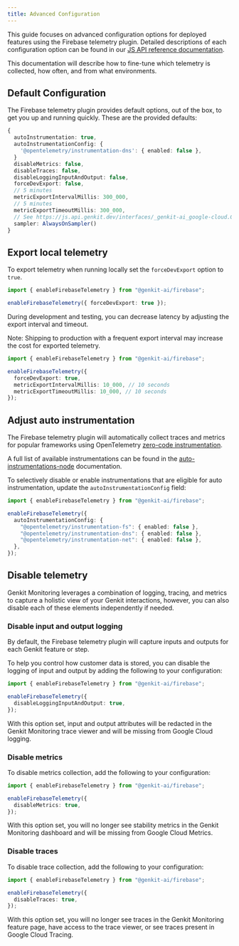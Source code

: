 ```yaml
---
title: Advanced Configuration
---
```


This guide focuses on advanced configuration options for deployed features using
the Firebase telemetry plugin. Detailed descriptions of each configuration
option can be found in our
[JS API reference documentation](https://js.api.genkit.dev/interfaces/_genkit-ai_google-cloud.GcpTelemetryConfigOptions.html).

This documentation will describe how to fine-tune which telemetry is collected,
how often, and from what environments.

## Default Configuration

The Firebase telemetry plugin provides default options, out of the box, to get
you up and running quickly. These are the provided defaults:

```typescript
{
  autoInstrumentation: true,
  autoInstrumentationConfig: {
    '@opentelemetry/instrumentation-dns': { enabled: false },
  }
  disableMetrics: false,
  disableTraces: false,
  disableLoggingInputAndOutput: false,
  forceDevExport: false,
  // 5 minutes
  metricExportIntervalMillis: 300_000,
  // 5 minutes
  metricExportTimeoutMillis: 300_000,
  // See https://js.api.genkit.dev/interfaces/_genkit-ai_google-cloud.GcpTelemetryConfigOptions.html#sampler
  sampler: AlwaysOnSampler()
}
```

## Export local telemetry

To export telemetry when running locally set the `forceDevExport` option to
`true`.

```typescript
import { enableFirebaseTelemetry } from "@genkit-ai/firebase";

enableFirebaseTelemetry({ forceDevExport: true });
```

During development and testing, you can decrease latency by adjusting the export
interval and timeout.

Note: Shipping to production with a frequent export interval may
increase the cost for exported telemetry.

```typescript
import { enableFirebaseTelemetry } from "@genkit-ai/firebase";

enableFirebaseTelemetry({
  forceDevExport: true,
  metricExportIntervalMillis: 10_000, // 10 seconds
  metricExportTimeoutMillis: 10_000, // 10 seconds
});
```

## Adjust auto instrumentation

The Firebase telemetry plugin will automatically collect traces and metrics for
popular frameworks using OpenTelemetry [zero-code instrumentation](https://opentelemetry.io/docs/zero-code/js/).

A full list of available instrumentations can be found in the
[auto-instrumentations-node](https://github.com/open-telemetry/opentelemetry-js-contrib/blob/main/metapackages/auto-instrumentations-node/README.md#supported-instrumentations)
documentation.

To selectively disable or enable instrumentations that are eligible for auto
instrumentation, update the `autoInstrumentationConfig` field:

```typescript
import { enableFirebaseTelemetry } from "@genkit-ai/firebase";

enableFirebaseTelemetry({
  autoInstrumentationConfig: {
    "@opentelemetry/instrumentation-fs": { enabled: false },
    "@opentelemetry/instrumentation-dns": { enabled: false },
    "@opentelemetry/instrumentation-net": { enabled: false },
  },
});
```

## Disable telemetry

Genkit Monitoring leverages a combination of logging, tracing, and
metrics to capture a holistic view of your Genkit interactions, however, you can
also disable each of these elements independently if needed.

### Disable input and output logging

By default, the Firebase telemetry plugin will capture inputs and outputs for
each Genkit feature or step.

To help you control how customer data is stored, you can disable the logging of
input and output by adding the following to your configuration:

```typescript
import { enableFirebaseTelemetry } from "@genkit-ai/firebase";

enableFirebaseTelemetry({
  disableLoggingInputAndOutput: true,
});
```

With this option set, input and output attributes will be redacted
in the Genkit Monitoring trace viewer and will be missing
from Google Cloud logging.

### Disable metrics

To disable metrics collection, add the following to your configuration:

```typescript
import { enableFirebaseTelemetry } from "@genkit-ai/firebase";

enableFirebaseTelemetry({
  disableMetrics: true,
});
```

With this option set, you will no longer see stability metrics in the
Genkit Monitoring dashboard and will be missing from Google Cloud
Metrics.

### Disable traces

To disable trace collection, add the following to your configuration:

```typescript
import { enableFirebaseTelemetry } from "@genkit-ai/firebase";

enableFirebaseTelemetry({
  disableTraces: true,
});
```

With this option set, you will no longer see traces in the Genkit
Monitoring feature page, have access to the trace viewer, or see traces
present in Google Cloud Tracing.
